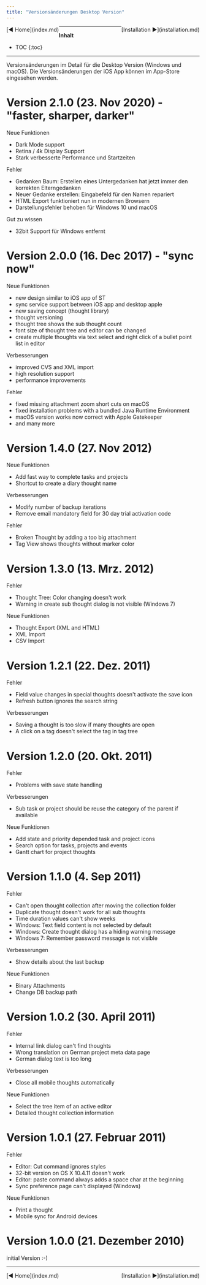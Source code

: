 ```yaml
---
title: "Versionsänderungen Desktop Version"
---
```


<div class="pageNavigation">
<div style="float:left;">
   [◀️ Home](index.md)
</div>
<div style="float:right;">
  [Installation ▶️](installation.md)
</div>
</div>

---------------
__Inhalt__
* TOC
{:toc}
---------------

Versionsänderungen im Detail für die Desktop Version (Windows und macOS). Die Versionsänderungen der iOS App können im App-Store eingesehen werden.

# Version 2.1.0 (23. Nov 2020) - "faster, sharper, darker"

Neue Funktionen
- Dark Mode support
- Retina / 4k Display Support
- Stark verbesserte Performance und Startzeiten

Fehler
- Gedanken Baum: Erstellen eines Untergedanken hat jetzt immer den korrekten Elterngedanken
- Neuer Gedanke erstellen: Eingabefeld für den Namen repariert
- HTML Export funktioniert nun in modernen Browsern
- Darstellungsfehler behoben für Windows 10 und macOS

Gut zu wissen
- 32bit Support für Windows entfernt

# Version 2.0.0 (16. Dec 2017) - "sync now"

Neue Funktionen
- new design similar to iOS app of ST
- sync service support between iOS app and desktop apple
- new saving concept (thought library)
- thought versioning
- thought tree shows the sub thought count
- font size of thought tree and editor can be changed
- create multiple thoughts via text select and right click of a bullet point list in editor

Verbesserungen
- improved CVS and XML import
- high resolution support
- performance improvements

Fehler
- fixed missing attachment zoom short cuts on macOS
- fixed installation problems with a bundled Java Runtime Environment
- macOS version works now correct with Apple Gatekeeper
- and many more


# Version 1.4.0 (27. Nov 2012)
Neue Funktionen
- Add fast way to complete tasks and projects
- Shortcut to create a diary thought name

Verbesserungen
- Modify number of backup iterations
- Remove email mandatory field for 30 day trial activation code

Fehler
- Broken Thought by adding a too big attachment
- Tag View shows thoughts without marker color


# Version 1.3.0 (13. Mrz. 2012)
Fehler
- Thought Tree: Color changing doesn't work
- Warning in create sub thought dialog is not visible (Windows 7)

Neue Funktionen
- Thought Export (XML and HTML)
- XML Import
- CSV Import


# Version 1.2.1 (22. Dez. 2011)
Fehler
- Field value changes in special thoughts doesn't activate the save icon
- Refresh button ignores the search string

Verbesserungen
- Saving a thought is too slow if many thoughts are open
- A click on a tag doesn't select the tag in tag tree


# Version 1.2.0 (20. Okt. 2011)
Fehler
- Problems with save state handling

Verbesserungen
- Sub task or project should be reuse the category of the parent if available

Neue Funktionen
- Add state and priority depended task and project icons
- Search option for tasks, projects and events
- Gantt chart for project thoughts


# Version 1.1.0 (4. Sep 2011)
Fehler
- Can't open thought collection after moving the collection folder
- Duplicate thought doesn't work for all sub thoughts
- Time duration values can't show weeks
- Windows: Text field content is not selected by default
- Windows: Create thought dialog has a hiding warning message
- Windows 7: Remember password message is not visible

Verbesserungen
- Show details about the last backup

Neue Funktionen
- Binary Attachments
- Change DB backup path


# Version 1.0.2 (30. April 2011)
Fehler
- Internal link dialog can't find thoughts
- Wrong translation on German project meta data page
- German dialog text is too long

Verbesserungen
- Close all mobile thoughts automatically

Neue Funktionen
- Select the tree item of an active editor
- Detailed thought collection information


# Version 1.0.1 (27. Februar 2011)
Fehler
- Editor: Cut command ignores styles
- 32-bit version on OS X 10.4.11 doesn't work
- Editor: paste command always adds a space char at the beginning
- Sync preference page can't displayed (Windows)

Neue Funktionen
- Print a thought
- Mobile sync for Android devices


# Version 1.0.0 (21. Dezember 2010)
initial Version :-)


---------------

<div class="pageNavigation">
<div style="float:left;">
   [◀️ Home](index.md)
</div>
<div style="float:right;">
  [Installation ▶️](installation.md)
</div>
</div>
